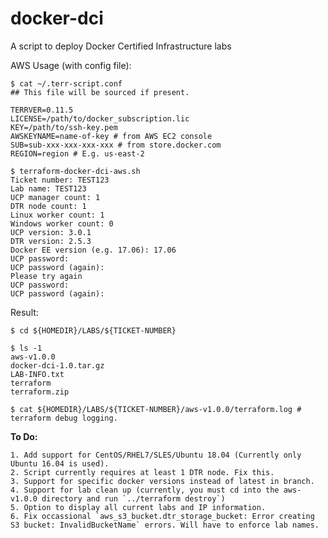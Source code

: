 # docker-dci
A script to deploy Docker Certified Infrastructure labs

AWS Usage (with config file):

```
$ cat ~/.terr-script.conf 
## This file will be sourced if present.

TERRVER=0.11.5
LICENSE=/path/to/docker_subscription.lic
KEY=/path/to/ssh-key.pem
AWSKEYNAME=name-of-key # from AWS EC2 console
SUB=sub-xxx-xxx-xxx-xxx # from store.docker.com
REGION=region # E.g. us-east-2
```

```
$ terraform-docker-dci-aws.sh 
Ticket number: TEST123
Lab name: TEST123
UCP manager count: 1
DTR node count: 1
Linux worker count: 1
Windows worker count: 0
UCP version: 3.0.1
DTR version: 2.5.3
Docker EE version (e.g. 17.06): 17.06
UCP password: 
UCP password (again): 
Please try again
UCP password: 
UCP password (again): 
```

Result:

```
$ cd ${HOMEDIR}/LABS/${TICKET-NUMBER}

$ ls -1
aws-v1.0.0
docker-dci-1.0.tar.gz
LAB-INFO.txt
terraform
terraform.zip

$ cat ${HOMEDIR}/LABS/${TICKET-NUMBER}/aws-v1.0.0/terraform.log # terraform debug logging.
```


**To Do:**

    1. Add support for CentOS/RHEL7/SLES/Ubuntu 18.04 (Currently only Ubuntu 16.04 is used).
    2. Script currently requires at least 1 DTR node. Fix this. 
    3. Support for specific docker versions instead of latest in branch. 
    4. Support for lab clean up (currently, you must cd into the aws-v1.0.0 directory and run `../terraform destroy`)
    5. Option to display all current labs and IP information. 
    6. Fix occassional `aws_s3_bucket.dtr_storage_bucket: Error creating S3 bucket: InvalidBucketName` errors. Will have to enforce lab names. 
